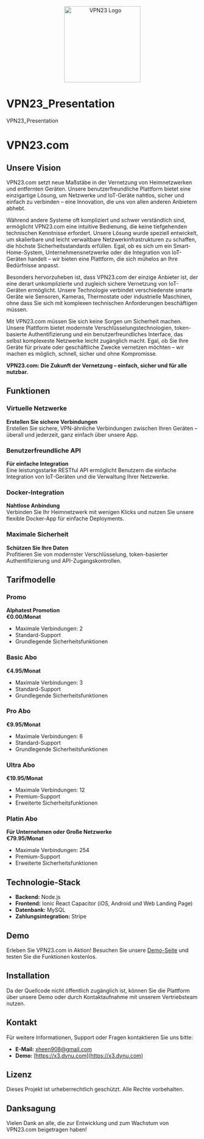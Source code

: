 

<div align="center">
    <img src="https://x3.dynu.com/assets/logo-D3O0-4lF.png" alt="VPN23 Logo" width="200"/>
</div>

# VPN23_Presentation
VPN23_Presentation

# VPN23.com


## Unsere Vision

VPN23.com setzt neue Maßstäbe in der Vernetzung von Heimnetzwerken und entfernten Geräten. Unsere benutzerfreundliche Plattform bietet eine einzigartige Lösung, um Netzwerke und IoT-Geräte nahtlos, sicher und einfach zu verbinden – eine Innovation, die uns von allen anderen Anbietern abhebt.

Während andere Systeme oft kompliziert und schwer verständlich sind, ermöglicht VPN23.com eine intuitive Bedienung, die keine tiefgehenden technischen Kenntnisse erfordert. Unsere Lösung wurde speziell entwickelt, um skalierbare und leicht verwaltbare Netzwerkinfrastrukturen zu schaffen, die höchste Sicherheitsstandards erfüllen. Egal, ob es sich um ein Smart-Home-System, Unternehmensnetzwerke oder die Integration von IoT-Geräten handelt – wir bieten eine Plattform, die sich mühelos an Ihre Bedürfnisse anpasst.

Besonders hervorzuheben ist, dass VPN23.com der einzige Anbieter ist, der eine derart unkomplizierte und zugleich sichere Vernetzung von IoT-Geräten ermöglicht. Unsere Technologie verbindet verschiedenste smarte Geräte wie Sensoren, Kameras, Thermostate oder industrielle Maschinen, ohne dass Sie sich mit komplexen technischen Anforderungen beschäftigen müssen.

Mit VPN23.com müssen Sie sich keine Sorgen um Sicherheit machen. Unsere Plattform bietet modernste Verschlüsselungstechnologien, token-basierte Authentifizierung und ein benutzerfreundliches Interface, das selbst komplexeste Netzwerke leicht zugänglich macht. Egal, ob Sie Ihre Geräte für private oder geschäftliche Zwecke vernetzen möchten – wir machen es möglich, schnell, sicher und ohne Kompromisse.

**VPN23.com: Die Zukunft der Vernetzung – einfach, sicher und für alle nutzbar.**

## Funktionen

### Virtuelle Netzwerke
**Erstellen Sie sichere Verbindungen**  
Erstellen Sie sichere, VPN-ähnliche Verbindungen zwischen Ihren Geräten – überall und jederzeit, ganz einfach über unsere App.

### Benutzerfreundliche API
**Für einfache Integration**  
Eine leistungsstarke RESTful API ermöglicht Benutzern die einfache Integration von IoT-Geräten und die Verwaltung Ihrer Netzwerke.

### Docker-Integration
**Nahtlose Anbindung**  
Verbinden Sie Ihr Heimnetzwerk mit wenigen Klicks und nutzen Sie unsere flexible Docker-App für einfache Deployments.

### Maximale Sicherheit
**Schützen Sie Ihre Daten**  
Profitieren Sie von modernster Verschlüsselung, token-basierter Authentifizierung und API-Zugangskontrollen.

## Tarifmodelle

### Promo
**Alphatest Promotion**  
**€0.00/Monat**

- Maximale Verbindungen: 2
- Standard-Support
- Grundlegende Sicherheitsfunktionen

### Basic Abo
**€4.95/Monat**

- Maximale Verbindungen: 3
- Standard-Support
- Grundlegende Sicherheitsfunktionen

### Pro Abo
**€9.95/Monat**

- Maximale Verbindungen: 6
- Standard-Support
- Grundlegende Sicherheitsfunktionen

### Ultra Abo
**€19.95/Monat**

- Maximale Verbindungen: 12
- Premium-Support
- Erweiterte Sicherheitsfunktionen

### Platin Abo
**Für Unternehmen oder Große Netzwerke**  
**€79.95/Monat**

- Maximale Verbindungen: 254
- Premium-Support
- Erweiterte Sicherheitsfunktionen

## Technologie-Stack

- **Backend:** Node.js
- **Frontend:** Ionic React Capacitor (iOS, Android und Web Landing Page)
- **Datenbank:** MySQL
- **Zahlungsintegration:** Stripe

## Demo

Erleben Sie VPN23.com in Aktion! Besuchen Sie unsere [Demo-Seite](https://x3.dynu.com) und testen Sie die Funktionen kostenlos.

## Installation

Da der Quellcode nicht öffentlich zugänglich ist, können Sie die Plattform über unsere Demo oder durch Kontaktaufnahme mit unserem Vertriebsteam nutzen.

## Kontakt

Für weitere Informationen, Support oder Fragen kontaktieren Sie uns bitte:

- **E-Mail:** xheen908@gmail.com
- **Demo:** [https://x3.dynu.com](https://x3.dynu.com)

## Lizenz

Dieses Projekt ist urheberrechtlich geschützt. Alle Rechte vorbehalten.

## Danksagung

Vielen Dank an alle, die zur Entwicklung und zum Wachstum von VPN23.com beigetragen haben!

